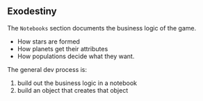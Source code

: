 ## Exodestiny

The `Notebooks` section documents the business logic of the game. 

* How stars are formed
* How planets get their attributes
* How populations decide what they want. 

The general dev process is:
1. build out the business logic in a notebook
2. build an object that creates that object
